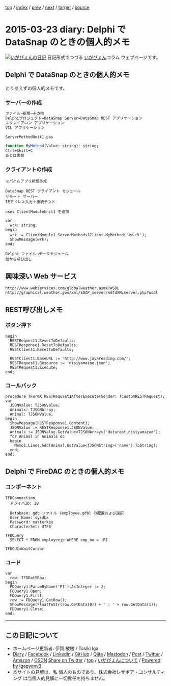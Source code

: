 [top](../index.html) 
 / [index](index.html) 
 / [prev](ig150319.html) 
 / [next](ig150324.html) 
 / [target](https://www.igapyon.jp/igapyon/diary/2015/ig150323.html) 
 / [source](https://github.com/igapyon/diary/blob/master/2015/ig150323.src.md) 

2015-03-23 diary: Delphi で DataSnap のときの個人的メモ
=====================================================================================================
[![いがぴょんの日記](https://www.igapyon.jp/igapyon/diary/images/iga200306s.jpg "いがぴょん")](https://www.igapyon.jp/igapyon/diary/memo/memoigapyon.html) 日記形式でつづる [いがぴょん](https://www.igapyon.jp/igapyon/diary/memo/memoigapyon.html)コラム ウェブページです。

## Delphi で DataSnap のときの個人的メモ

とりあえずの個人的メモです。

### サーバーの作成


```sh
ファイル→新規→その他
Delphiプロジェクト→DataSnap Server→DataSnap REST アプリケーション
スタンドアロン アプリケーション
VCL アプリケーション

ServerMethodUnit1.pas

function MyMethod(Value: string): string;
Ctrl+Shift+C
あとは実装
```



### クライアントの作成


```
モバイルアプリ新規作成

DataSnap REST クライアント モジュール
リモート サーバー
IPアドレス入力＋接続テスト

uses ClientModuleUnit1 を追加

var
  wrk: string;
begin
  wrk := ClientModule1.ServerMethods1Client.MyMethod('あいう');
  ShowMessage(wrk);
end;
```



```
Delphi ファイル→データモジュール
他から呼び出し
```



## 興味深い Web サービス


```
http://www.webservicex.com/globalweather.asmx?WSDL
http://graphical.weather.gov/xml/SOAP_server/ndfdXMLserver.php?wsdl
```



## REST呼び出しメモ


### ボタン押下


```
begin
  RESTRequest1.ResetToDefaults;
  RESTResponse1.ResetToDefaults;
  RESTClient1.ResetToDefaults;

  RESTClient1.BaseURL := 'http://www.javareading.com/';
  RESTRequest1.Resource := 'nisiyamazoo.json';
  RESTRequest1.Execute;
end;
```



### コールバック


```
procedure TFormX.RESTRequest1AfterExecute(Sender: TCustomRESTRequest);
var
  JSONValue: TJSONValue;
  Animals: TJSONArray;
  Animal: TJSONValue;
begin
  ShowMessage(RESTResponse1.Content);
  JSONValue := RESTResponse1.JSONValue;
  Animals := JSONValue.GetValue<TJSONArray>('dataroot.nisiyamazoo');
  for Animal in Animals do
  begin
    Memo1.Lines.Add(Animal.GetValue<TJSONString>('name').ToString);
  end;
end;
```



## Delphi で FireDAC のときの個人的メモ


### コンポーネント


```
TFDConnection
  ドライバID: IB

  Database: gdb ファイル (employee.gdb) の配置および選択
  User_Name: sysdba
  Password: masterkey
  CharacterSet: UTF8

TFDQuery
  SELECT * FROM employeejp WHERE emp_no = :P1

TFDGUIxWaitCursor
```



### コード


```
var
  row: TFDDatSRow;
begin
  FDQuery1.ParamByName('P1').AsInteger := 2;
  FDQuery1.Open;
  FDQuery1.First;
  row := FDQuery1.GetRow();
  ShowMessage(FloatToStr(row.GetData(0)) + ' : ' + row.GetData(1));
  FDQuery1.Close;
end;
```


----------------------------------------------------------------------------------------------------

## この日記について

* ホームページ更新者: 伊賀 敏樹 / Tosiki Iga
* [Diary](https://www.igapyon.jp/igapyon/diary/) / [Facebook](https://www.facebook.com/igapyon) / [LinkedIn](https://www.linkedin.com/in/toshikiiga) / [GitHub](https://github.com/igapyon) / [Qiita](https://qiita.com/igapyon) / [Mastodon](https://social.vivaldi.net/@igapyon) / [Post](https://post.news/igapyon) / [Twitter](https://twitter.com/ToshikiIga) / [Amazon](https://www.amazon.co.jp/%E4%BC%8A%E8%B3%80-%E6%95%8F%E6%A8%B9/e/B004LTQWCQ) / [OSDN](https://ja.osdn.net/users/iga/)
[Share on Twitter](https://twitter.com/intent/tweet?hashtags=igapyon%2Cdiary%2C%E3%81%84%E3%81%8C%E3%81%B4%E3%82%87%E3%82%93&text=Delphi+%E3%81%A7+DataSnap+%E3%81%AE%E3%81%A8%E3%81%8D%E3%81%AE%E5%80%8B%E4%BA%BA%E7%9A%84%E3%83%A1%E3%83%A2&url=https%3A%2F%2Fwww.igapyon.jp%2Figapyon%2Fdiary%2F2015%2Fig150323.html) / [top](../index.html) / [いがぴょんについて](https://www.igapyon.jp/igapyon/diary/memo/memoigapyon.html) / [Powered by Igapyonv3](https://github.com/igapyon/igapyonv3)
* 本サイトの見解は、私 個人のものであり、株式会社レザボア・コンサルティング は当個人的見解に一切責任を持ちません。 
